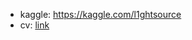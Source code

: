 * kaggle: https://kaggle.com/l1ghtsource
* cv: [link](https://drive.google.com/file/d/1G2Ne7AzRtyFb7EapYa2CSkBavakEyFRv/view?usp=sharing)
